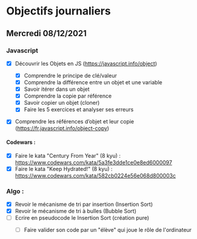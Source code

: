 # Objectifs journaliers

## Mercredi 08/12/2021 


### Javascript

* [X] Découvrir les Objets en JS (https://javascript.info/object)
  * [X] Comprendre le principe de clé/valeur
  * [X] Comprendre la différence entre un objet et une variable
  * [X] Savoir itérer dans un objet
  * [X] Comprendre la copie par référence
  * [X] Savoir copier un objet (cloner)
  * [X] Faire les 5 exercices et analyser ses erreurs
* [X] Comprendre les références d’objet et leur copie (https://fr.javascript.info/object-copy) 


#### Codewars :

 * [X] Faire le kata "Century From Year" (8 kyu) : https://www.codewars.com/kata/5a3fe3dde1ce0e8ed6000097
 * [X] Faire le kata "Keep Hydrated!" (8 kyu) : https://www.codewars.com/kata/582cb0224e56e068d800003c

### Algo : 

* [X] Revoir le mécanisme de tri par insertion (Insertion Sort)
* [X] Revoir le mécanisme de tri à bulles (Bubble Sort)
* [ ] Ecrire en pseudocode le Insertion Sort (création pure)
  * [ ] Faire valider son code par un "élève" qui joue le rôle de l'ordinateur

